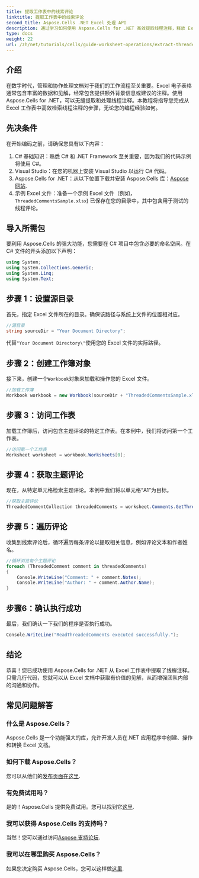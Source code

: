 ```yaml
---
title: 提取工作表中的线索评论
linktitle: 提取工作表中的线索评论
second_title: Aspose.Cells .NET Excel 处理 API
description: 通过学习如何使用 Aspose.Cells for .NET 高效提取线程注释，释放 Excel 文档的全部潜力。本综合教程将逐步指导您。
type: docs
weight: 22
url: /zh/net/tutorials/cells/guide-worksheet-operations/extract-threaded-comments/
---
```

## 介绍

在数字时代，管理和协作处理文档对于我们的工作流程至关重要。Excel 电子表格通常包含丰富的数据和见解，经常包含提供额外背景信息或建议的注释。使用 Aspose.Cells for .NET，可以无缝提取和处理线程注释。本教程将指导您完成从 Excel 工作表中高效检索线程注释的步骤，无论您的编程经验如何。 

## 先决条件
在开始编码之前，请确保您具有以下内容：

1. C# 基础知识：熟悉 C# 和 .NET Framework 至关重要，因为我们的代码示例将使用 C#。
2. Visual Studio：在您的机器上安装 Visual Studio 以运行 C# 代码。
3.  Aspose.Cells for .NET：从以下位置下载并安装 Aspose.Cells 库：[Aspose 网站](https://releases.aspose.com/cells/net/).
4. 示例 Excel 文件：准备一个示例 Excel 文件（例如，`ThreadedCommentsSample.xlsx`) 已保存在您的目录中，其中包含用于测试的线程评论。

## 导入所需包
要利用 Aspose.Cells 的强大功能，您需要在 C# 项目中包含必要的命名空间。在 C# 文件的开头添加以下声明：

```csharp
using System;
using System.Collections.Generic;
using System.Linq;
using System.Text;
```

## 步骤 1：设置源目录
首先，指定 Excel 文件所在的目录。确保该路径与系统上文件的位置相对应。

```csharp
//源目录
string sourceDir = "Your Document Directory";
```
代替`"Your Document Directory\"`使用您的 Excel 文件的实际路径。

## 步骤 2：创建工作簿对象
接下来，创建一个`Workbook`对象来加载和操作您的 Excel 文件。

```csharp
//加载工作簿
Workbook workbook = new Workbook(sourceDir + "ThreadedCommentsSample.xlsx");
```

## 步骤 3：访问工作表
加载工作簿后，访问包含主题评论的特定工作表。在本例中，我们将访问第一个工作表。

```csharp
//访问第一个工作表
Worksheet worksheet = workbook.Worksheets[0];
```

## 步骤 4：获取主题评论
现在，从特定单元格检索主题评论。本例中我们将以单元格“A1”为目标。

```csharp
//获取主题评论
ThreadedCommentCollection threadedComments = worksheet.Comments.GetThreadedComments("A1");
```

## 步骤 5：遍历评论
收集到线索评论后，循环遍历每条评论以提取相关信息，例如评论文本和作者姓名。

```csharp
//循环浏览每个主题评论
foreach (ThreadedComment comment in threadedComments)
{
    Console.WriteLine("Comment: " + comment.Notes);
    Console.WriteLine("Author: " + comment.Author.Name);
}
```

## 步骤6：确认执行成功
最后，我们确认一下我们的程序是否执行成功。

```csharp
Console.WriteLine("ReadThreadedComments executed successfully.");
```

## 结论
恭喜！您已成功使用 Aspose.Cells for .NET 从 Excel 工作表中提取了线程注释。只需几行代码，您就可以从 Excel 文档中获取有价值的见解，从而增强团队内部的沟通和协作。

## 常见问题解答

### 什么是 Aspose.Cells？
Aspose.Cells 是一个功能强大的库，允许开发人员在.NET 应用程序中创建、操作和转换 Excel 文档。

### 如何下载 Aspose.Cells？
您可以从他们的[发布页面在这里](https://releases.aspose.com/cells/net/).

### 有免费试用吗？
是的！Aspose.Cells 提供免费试用。您可以找到它[这里](https://releases.aspose.com/).

### 我可以获得 Aspose.Cells 的支持吗？
当然！您可以通过访问[Aspose 支持论坛](https://forum.aspose.com/c/cells/9).

### 我可以在哪里购买 Aspose.Cells？
如果您决定购买 Aspose.Cells，您可以这样做[这里](https://purchase.aspose.com/buy).